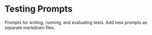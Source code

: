 # Testing Prompts

Prompts for writing, running, and evaluating tests. Add new prompts as separate markdown files.
